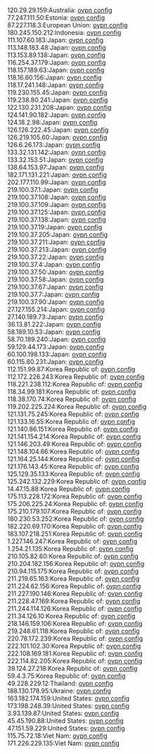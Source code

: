 120.29.29.159:Australia: [ovpn config](vpn/120_29_29_159.ovpn)  
77.247.111.50:Estonia: [ovpn config](vpn/77_247_111_50.ovpn)  
87.227.118.3:European Union: [ovpn config](vpn/87_227_118_3.ovpn)  
180.245.150.212:Indonesia: [ovpn config](vpn/180_245_150_212.ovpn)  
111.107.60.183:Japan: [ovpn config](vpn/111_107_60_183.ovpn)  
113.148.183.48:Japan: [ovpn config](vpn/113_148_183_48.ovpn)  
113.153.89.138:Japan: [ovpn config](vpn/113_153_89_138.ovpn)  
116.254.37.179:Japan: [ovpn config](vpn/116_254_37_179.ovpn)  
118.157.189.63:Japan: [ovpn config](vpn/118_157_189_63.ovpn)  
118.16.60.156:Japan: [ovpn config](vpn/118_16_60_156.ovpn)  
118.17.241.148:Japan: [ovpn config](vpn/118_17_241_148.ovpn)  
119.230.155.45:Japan: [ovpn config](vpn/119_230_155_45.ovpn)  
119.238.80.241:Japan: [ovpn config](vpn/119_238_80_241.ovpn)  
122.130.231.208:Japan: [ovpn config](vpn/122_130_231_208.ovpn)  
124.141.90.182:Japan: [ovpn config](vpn/124_141_90_182.ovpn)  
124.18.2.98:Japan: [ovpn config](vpn/124_18_2_98.ovpn)  
126.126.222.45:Japan: [ovpn config](vpn/126_126_222_45.ovpn)  
126.219.105.60:Japan: [ovpn config](vpn/126_219_105_60.ovpn)  
126.6.26.173:Japan: [ovpn config](vpn/126_6_26_173.ovpn)  
133.32.131.142:Japan: [ovpn config](vpn/133_32_131_142.ovpn)  
133.32.153.51:Japan: [ovpn config](vpn/133_32_153_51.ovpn)  
138.64.153.97:Japan: [ovpn config](vpn/138_64_153_97.ovpn)  
182.171.131.221:Japan: [ovpn config](vpn/182_171_131_221.ovpn)  
202.177.110.99:Japan: [ovpn config](vpn/202_177_110_99.ovpn)  
219.100.37.1:Japan: [ovpn config](vpn/219_100_37_1.ovpn)  
219.100.37.108:Japan: [ovpn config](vpn/219_100_37_108.ovpn)  
219.100.37.109:Japan: [ovpn config](vpn/219_100_37_109.ovpn)  
219.100.37.125:Japan: [ovpn config](vpn/219_100_37_125.ovpn)  
219.100.37.138:Japan: [ovpn config](vpn/219_100_37_138.ovpn)  
219.100.37.19:Japan: [ovpn config](vpn/219_100_37_19.ovpn)  
219.100.37.205:Japan: [ovpn config](vpn/219_100_37_205.ovpn)  
219.100.37.211:Japan: [ovpn config](vpn/219_100_37_211.ovpn)  
219.100.37.213:Japan: [ovpn config](vpn/219_100_37_213.ovpn)  
219.100.37.22:Japan: [ovpn config](vpn/219_100_37_22.ovpn)  
219.100.37.4:Japan: [ovpn config](vpn/219_100_37_4.ovpn)  
219.100.37.50:Japan: [ovpn config](vpn/219_100_37_50.ovpn)  
219.100.37.58:Japan: [ovpn config](vpn/219_100_37_58.ovpn)  
219.100.37.67:Japan: [ovpn config](vpn/219_100_37_67.ovpn)  
219.100.37.7:Japan: [ovpn config](vpn/219_100_37_7.ovpn)  
219.100.37.90:Japan: [ovpn config](vpn/219_100_37_90.ovpn)  
27.127.155.214:Japan: [ovpn config](vpn/27_127_155_214.ovpn)  
27.140.189.73:Japan: [ovpn config](vpn/27_140_189_73.ovpn)  
36.13.81.222:Japan: [ovpn config](vpn/36_13_81_222.ovpn)  
58.189.10.53:Japan: [ovpn config](vpn/58_189_10_53.ovpn)  
58.70.189.240:Japan: [ovpn config](vpn/58_70_189_240.ovpn)  
59.129.44.173:Japan: [ovpn config](vpn/59_129_44_173.ovpn)  
60.100.198.133:Japan: [ovpn config](vpn/60_100_198_133.ovpn)  
60.115.80.231:Japan: [ovpn config](vpn/60_115_80_231.ovpn)  
112.151.99.87:Korea Republic of: [ovpn config](vpn/112_151_99_87.ovpn)  
112.172.226.243:Korea Republic of: [ovpn config](vpn/112_172_226_243.ovpn)  
118.221.238.112:Korea Republic of: [ovpn config](vpn/118_221_238_112.ovpn)  
118.34.99.181:Korea Republic of: [ovpn config](vpn/118_34_99_181.ovpn)  
118.38.170.74:Korea Republic of: [ovpn config](vpn/118_38_170_74.ovpn)  
119.202.225.224:Korea Republic of: [ovpn config](vpn/119_202_225_224.ovpn)  
121.131.75.245:Korea Republic of: [ovpn config](vpn/121_131_75_245.ovpn)  
121.133.16.55:Korea Republic of: [ovpn config](vpn/121_133_16_55.ovpn)  
121.140.86.151:Korea Republic of: [ovpn config](vpn/121_140_86_151.ovpn)  
121.141.154.214:Korea Republic of: [ovpn config](vpn/121_141_154_214.ovpn)  
121.146.203.49:Korea Republic of: [ovpn config](vpn/121_146_203_49.ovpn)  
121.148.104.66:Korea Republic of: [ovpn config](vpn/121_148_104_66.ovpn)  
121.164.25.144:Korea Republic of: [ovpn config](vpn/121_164_25_144.ovpn)  
121.176.143.45:Korea Republic of: [ovpn config](vpn/121_176_143_45.ovpn)  
125.129.35.133:Korea Republic of: [ovpn config](vpn/125_129_35_133.ovpn)  
125.242.132.229:Korea Republic of: [ovpn config](vpn/125_242_132_229.ovpn)  
14.47.15.88:Korea Republic of: [ovpn config](vpn/14_47_15_88.ovpn)  
175.113.228.172:Korea Republic of: [ovpn config](vpn/175_113_228_172.ovpn)  
175.206.225.24:Korea Republic of: [ovpn config](vpn/175_206_225_24.ovpn)  
175.210.179.107:Korea Republic of: [ovpn config](vpn/175_210_179_107.ovpn)  
180.230.53.252:Korea Republic of: [ovpn config](vpn/180_230_53_252.ovpn)  
182.220.69.170:Korea Republic of: [ovpn config](vpn/182_220_69_170.ovpn)  
183.107.218.251:Korea Republic of: [ovpn config](vpn/183_107_218_251.ovpn)  
1.227.146.247:Korea Republic of: [ovpn config](vpn/1_227_146_247.ovpn)  
1.254.21.135:Korea Republic of: [ovpn config](vpn/1_254_21_135.ovpn)  
210.105.82.60:Korea Republic of: [ovpn config](vpn/210_105_82_60.ovpn)  
210.204.182.156:Korea Republic of: [ovpn config](vpn/210_204_182_156.ovpn)  
210.94.115.175:Korea Republic of: [ovpn config](vpn/210_94_115_175.ovpn)  
211.219.65.163:Korea Republic of: [ovpn config](vpn/211_219_65_163.ovpn)  
211.224.62.156:Korea Republic of: [ovpn config](vpn/211_224_62_156.ovpn)  
211.227.190.146:Korea Republic of: [ovpn config](vpn/211_227_190_146.ovpn)  
211.228.47.169:Korea Republic of: [ovpn config](vpn/211_228_47_169.ovpn)  
211.244.114.126:Korea Republic of: [ovpn config](vpn/211_244_114_126.ovpn)  
211.34.126.10:Korea Republic of: [ovpn config](vpn/211_34_126_10.ovpn)  
218.146.159.106:Korea Republic of: [ovpn config](vpn/218_146_159_106.ovpn)  
219.248.61.118:Korea Republic of: [ovpn config](vpn/219_248_61_118.ovpn)  
220.78.172.239:Korea Republic of: [ovpn config](vpn/220_78_172_239.ovpn)  
222.101.102.30:Korea Republic of: [ovpn config](vpn/222_101_102_30.ovpn)  
222.108.169.181:Korea Republic of: [ovpn config](vpn/222_108_169_181.ovpn)  
222.114.82.205:Korea Republic of: [ovpn config](vpn/222_114_82_205.ovpn)  
39.124.27.218:Korea Republic of: [ovpn config](vpn/39_124_27_218.ovpn)  
59.4.3.75:Korea Republic of: [ovpn config](vpn/59_4_3_75.ovpn)  
49.228.229.12:Thailand: [ovpn config](vpn/49_228_229_12.ovpn)  
188.130.178.95:Ukraine: [ovpn config](vpn/188_130_178_95.ovpn)  
163.182.174.159:United States: [ovpn config](vpn/163_182_174_159.ovpn)  
173.198.248.39:United States: [ovpn config](vpn/173_198_248_39.ovpn)  
3.93.139.87:United States: [ovpn config](vpn/3_93_139_87.ovpn)  
45.45.190.88:United States: [ovpn config](vpn/45_45_190_88.ovpn)  
47.151.59.229:United States: [ovpn config](vpn/47_151_59_229.ovpn)  
115.75.72.18:Viet Nam: [ovpn config](vpn/115_75_72_18.ovpn)  
171.226.229.135:Viet Nam: [ovpn config](vpn/171_226_229_135.ovpn)  
